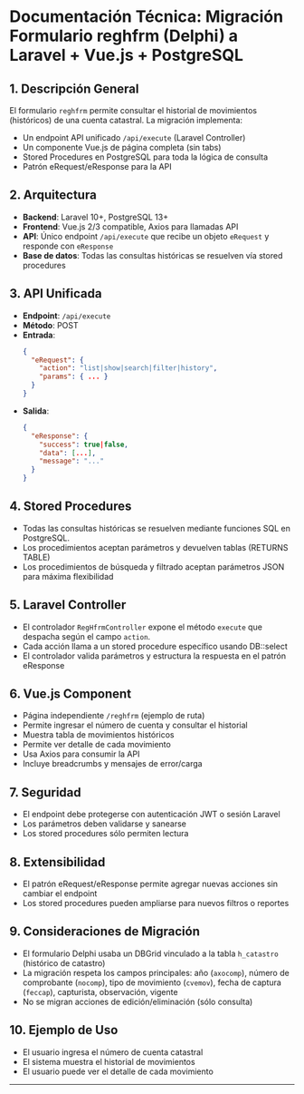 # Documentación Técnica: Migración Formulario reghfrm (Delphi) a Laravel + Vue.js + PostgreSQL

## 1. Descripción General
El formulario `reghfrm` permite consultar el historial de movimientos (históricos) de una cuenta catastral. La migración implementa:
- Un endpoint API unificado `/api/execute` (Laravel Controller)
- Un componente Vue.js de página completa (sin tabs)
- Stored Procedures en PostgreSQL para toda la lógica de consulta
- Patrón eRequest/eResponse para la API

## 2. Arquitectura
- **Backend**: Laravel 10+, PostgreSQL 13+
- **Frontend**: Vue.js 2/3 compatible, Axios para llamadas API
- **API**: Único endpoint `/api/execute` que recibe un objeto `eRequest` y responde con `eResponse`
- **Base de datos**: Todas las consultas históricas se resuelven vía stored procedures

## 3. API Unificada
- **Endpoint**: `/api/execute`
- **Método**: POST
- **Entrada**:
  ```json
  {
    "eRequest": {
      "action": "list|show|search|filter|history",
      "params": { ... }
    }
  }
  ```
- **Salida**:
  ```json
  {
    "eResponse": {
      "success": true|false,
      "data": [...],
      "message": "..."
    }
  }
  ```

## 4. Stored Procedures
- Todas las consultas históricas se resuelven mediante funciones SQL en PostgreSQL.
- Los procedimientos aceptan parámetros y devuelven tablas (RETURNS TABLE)
- Los procedimientos de búsqueda y filtrado aceptan parámetros JSON para máxima flexibilidad

## 5. Laravel Controller
- El controlador `RegHfrmController` expone el método `execute` que despacha según el campo `action`.
- Cada acción llama a un stored procedure específico usando DB::select
- El controlador valida parámetros y estructura la respuesta en el patrón eResponse

## 6. Vue.js Component
- Página independiente `/reghfrm` (ejemplo de ruta)
- Permite ingresar el número de cuenta y consultar el historial
- Muestra tabla de movimientos históricos
- Permite ver detalle de cada movimiento
- Usa Axios para consumir la API
- Incluye breadcrumbs y mensajes de error/carga

## 7. Seguridad
- El endpoint debe protegerse con autenticación JWT o sesión Laravel
- Los parámetros deben validarse y sanearse
- Los stored procedures sólo permiten lectura

## 8. Extensibilidad
- El patrón eRequest/eResponse permite agregar nuevas acciones sin cambiar el endpoint
- Los stored procedures pueden ampliarse para nuevos filtros o reportes

## 9. Consideraciones de Migración
- El formulario Delphi usaba un DBGrid vinculado a la tabla `h_catastro` (histórico de catastro)
- La migración respeta los campos principales: año (`axocomp`), número de comprobante (`nocomp`), tipo de movimiento (`cvemov`), fecha de captura (`feccap`), capturista, observación, vigente
- No se migran acciones de edición/eliminación (sólo consulta)

## 10. Ejemplo de Uso
- El usuario ingresa el número de cuenta catastral
- El sistema muestra el historial de movimientos
- El usuario puede ver el detalle de cada movimiento

---
